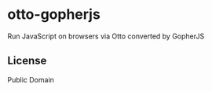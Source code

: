 # otto-gopherjs
Run JavaScript on browsers via Otto converted by GopherJS

## License

Public Domain
